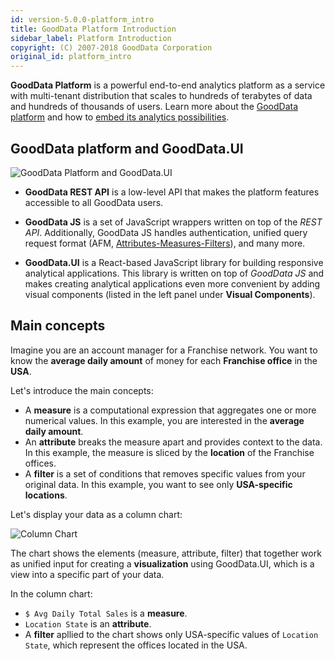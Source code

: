 ```yaml
---
id: version-5.0.0-platform_intro
title: GoodData Platform Introduction
sidebar_label: Platform Introduction
copyright: (C) 2007-2018 GoodData Corporation
original_id: platform_intro
---
```


**GoodData Platform** is a powerful end-to-end analytics platform as a service with multi-tenant distribution that scales to hundreds of terabytes of data and hundreds of thousands of users. Learn more about the [GoodData platform](https://help.gooddata.com/display/doc/GoodData+Platform+Overview) and how to [embed its analytics possibilities](https://help.gooddata.com/display/doc/GoodData+Integration+into+Your+Application).

## GoodData platform and GoodData.UI

![GoodData Platform and GoodData.UI](assets/gooddata_platform_ui.png "GoodData Platform and GoodData.UI")

* **GoodData REST API** is a low-level API that makes the platform features accessible to all GoodData users.

* **GoodData JS** is a set of JavaScript wrappers written on top of the *REST API*. Additionally, GoodData JS handles authentication, unified query request format (AFM, [Attributes-Measures-Filters](afm.md)), and many more.

* **GoodData.UI** is a React-based JavaScript library for building responsive analytical applications. This library is written on top of *GoodData JS* and makes creating analytical applications even more convenient by adding visual components (listed in the left panel under **Visual Components**).

## Main concepts

Imagine you are an account manager for a Franchise network. You want to know the **average daily amount** of money for each **Franchise office** in the **USA**.

Let's introduce the main concepts:

* A **measure** is a computational expression that aggregates one or more numerical values. In this example, you are interested in the **average daily amount**.
* An **attribute** breaks the measure apart and provides context to the data. In this example, the measure is sliced by the **location** of the Franchise offices.
* A **filter** is a set of conditions that removes specific values from your original data. In this example, you want to see only **USA-specific locations**.

Let's display your data as a column chart:

![Column Chart](assets/intro_column_chart.png "Column Chart")

The chart shows the elements (measure, attribute, filter) that together work as unified input for creating a **visualization** using GoodData.UI, which is a view into a specific part of your data.

In the column chart:

* `$ Avg Daily Total Sales` is a **measure**.
* `Location State` is an **attribute**.
* A **filter** apllied to the chart shows only USA-specific values of `Location State`, which represent the offices located in the USA.
